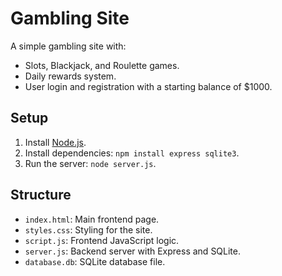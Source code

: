 # Gambling Site

A simple gambling site with:

- Slots, Blackjack, and Roulette games.
- Daily rewards system.
- User login and registration with a starting balance of $1000.

## Setup

1. Install [Node.js](https://nodejs.org/).
2. Install dependencies: `npm install express sqlite3`.
3. Run the server: `node server.js`.

## Structure

- `index.html`: Main frontend page.
- `styles.css`: Styling for the site.
- `script.js`: Frontend JavaScript logic.
- `server.js`: Backend server with Express and SQLite.
- `database.db`: SQLite database file.
